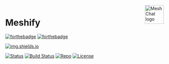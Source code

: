 <a href="https://aimeos.org/">
    <img src="https://i.ibb.co/FqrNdqw/Web-hi-res-512.png" alt="MeshChat logo" title="MeshChat" align="right" height="60" />
</a>

# Meshify

[![forthebadge](https://forthebadge.com/images/badges/built-for-android.svg)]()
[![forthebadge](https://forthebadge.com/images/badges/made-with-java.svg)]()

[![img.shields.io](https://img.shields.io/badge/powered%20by-codewizards-brightgreen?style=for-the-badge&logo=CodeIgniter)]()

[![Status](https://badgen.net/badge/status/development/red)]()
[![Build Status](https://badgen.net/badge/build/pending/orange)]()
[![Repo](https://badgen.net/badge/icon/github?icon=github&label)](https://github.com/kavindaperera/mesh-chat)
[![License](https://badgen.net//badge/license/MIT/blue)]()
